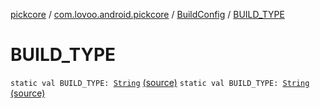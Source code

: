 [pickcore](../../index.md) / [com.lovoo.android.pickcore](../index.md) / [BuildConfig](index.md) / [BUILD_TYPE](./-b-u-i-l-d_-t-y-p-e.md)

# BUILD_TYPE

`static val BUILD_TYPE: `[`String`](https://kotlinlang.org/api/latest/jvm/stdlib/kotlin/-string/index.html) [(source)](https://github.com/lovoo/android-pickpic/blob/master/pickcore/build/generated/source/buildConfig/debug/com/lovoo/android/pickcore/BuildConfig.java#L14)
`static val BUILD_TYPE: `[`String`](https://kotlinlang.org/api/latest/jvm/stdlib/kotlin/-string/index.html) [(source)](https://github.com/lovoo/android-pickpic/blob/master/pickcore/build/generated/source/buildConfig/debug/com/lovoo/android/pickcore/BuildConfig.java#L14)